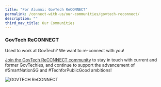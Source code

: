 ```yaml
---
title: "For Alumni: GovTech ReCONNECT"
permalink: /connect-with-us/our-communities/govtech-reconnect/
description: ""
third_nav_title: Our Communities
---
```

### **GovTech ReCONNECT**

Used to work at GovTech? We want to re-connect with you!

[Join the GovTech ReCONNECT community](https://www.go.gov.sg/govtechreconnect) to stay in touch with current and former GovTechies, and continue to support the advancement of #SmartNationSG and #TechforPublicGood ambitions!

![GOVTECH ReCONNECT](https://d33wubrfki0l68.cloudfront.net/e261b63aac8266d200073fd9265e471d44668436/dec92/images/careers/govtech_reconnect.png)